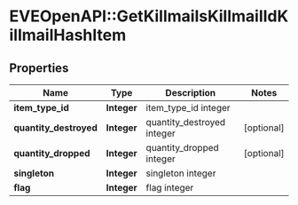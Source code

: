 # EVEOpenAPI::GetKillmailsKillmailIdKillmailHashItem

## Properties
Name | Type | Description | Notes
------------ | ------------- | ------------- | -------------
**item_type_id** | **Integer** | item_type_id integer | 
**quantity_destroyed** | **Integer** | quantity_destroyed integer | [optional] 
**quantity_dropped** | **Integer** | quantity_dropped integer | [optional] 
**singleton** | **Integer** | singleton integer | 
**flag** | **Integer** | flag integer | 


